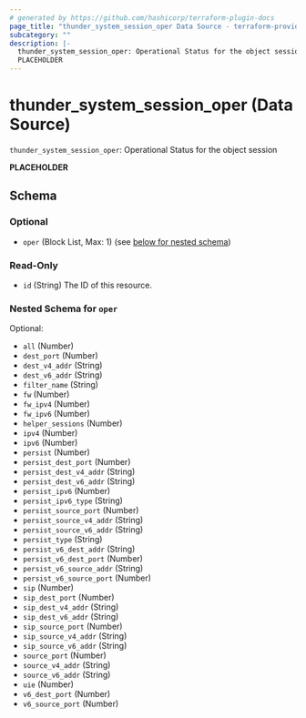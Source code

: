 ```yaml
---
# generated by https://github.com/hashicorp/terraform-plugin-docs
page_title: "thunder_system_session_oper Data Source - terraform-provider-thunder"
subcategory: ""
description: |-
  thunder_system_session_oper: Operational Status for the object session
  PLACEHOLDER
---
```


# thunder_system_session_oper (Data Source)

`thunder_system_session_oper`: Operational Status for the object session

__PLACEHOLDER__



<!-- schema generated by tfplugindocs -->
## Schema

### Optional

- `oper` (Block List, Max: 1) (see [below for nested schema](#nestedblock--oper))

### Read-Only

- `id` (String) The ID of this resource.

<a id="nestedblock--oper"></a>
### Nested Schema for `oper`

Optional:

- `all` (Number)
- `dest_port` (Number)
- `dest_v4_addr` (String)
- `dest_v6_addr` (String)
- `filter_name` (String)
- `fw` (Number)
- `fw_ipv4` (Number)
- `fw_ipv6` (Number)
- `helper_sessions` (Number)
- `ipv4` (Number)
- `ipv6` (Number)
- `persist` (Number)
- `persist_dest_port` (Number)
- `persist_dest_v4_addr` (String)
- `persist_dest_v6_addr` (String)
- `persist_ipv6` (Number)
- `persist_ipv6_type` (String)
- `persist_source_port` (Number)
- `persist_source_v4_addr` (String)
- `persist_source_v6_addr` (String)
- `persist_type` (String)
- `persist_v6_dest_addr` (String)
- `persist_v6_dest_port` (Number)
- `persist_v6_source_addr` (String)
- `persist_v6_source_port` (Number)
- `sip` (Number)
- `sip_dest_port` (Number)
- `sip_dest_v4_addr` (String)
- `sip_dest_v6_addr` (String)
- `sip_source_port` (Number)
- `sip_source_v4_addr` (String)
- `sip_source_v6_addr` (String)
- `source_port` (Number)
- `source_v4_addr` (String)
- `source_v6_addr` (String)
- `uie` (Number)
- `v6_dest_port` (Number)
- `v6_source_port` (Number)


